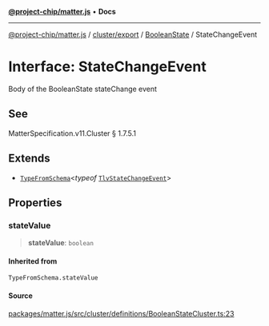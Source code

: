 [**@project-chip/matter.js**](../../../../../README.md) • **Docs**

***

[@project-chip/matter.js](../../../../../modules.md) / [cluster/export](../../../README.md) / [BooleanState](../README.md) / StateChangeEvent

# Interface: StateChangeEvent

Body of the BooleanState stateChange event

## See

MatterSpecification.v11.Cluster § 1.7.5.1

## Extends

- [`TypeFromSchema`](../../../../../tlv/export/README.md#typefromschemas)\<*typeof* [`TlvStateChangeEvent`](../README.md#tlvstatechangeevent)\>

## Properties

### stateValue

> **stateValue**: `boolean`

#### Inherited from

`TypeFromSchema.stateValue`

#### Source

[packages/matter.js/src/cluster/definitions/BooleanStateCluster.ts:23](https://github.com/project-chip/matter.js/blob/7a8cbb56b87d4ccf34bec5a9a95ab40a1711324f/packages/matter.js/src/cluster/definitions/BooleanStateCluster.ts#L23)
